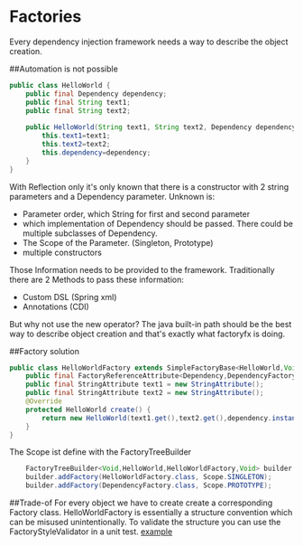 # Factories

Every dependency injection framework needs a way to describe the object creation.

##Automation is not possible
```java
public class HelloWorld {
    public final Dependency dependency;
    public final String text1;
    public final String text2;
   
    public HelloWorld(String text1, String text2, Dependency dependency) {
        this.text1=text1;
        this.text2=text2;
        this.dependency=dependency;
    }
}
```
With Reflection only it's only known that there is a constructor with 2 string parameters and a Dependency parameter.
Unknown is:
* Parameter order, which String for first and second parameter
* which implementation of Dependency should be passed. There could be multiple subclasses of Dependency.
* The Scope of the Parameter. (Singleton, Prototype)
* multiple constructors

Those Information needs to be provided to the framework.
Traditionally there are 2 Methods to pass these information:
* Custom DSL (Spring xml)
* Annotations (CDI)

But why not use the new operator? The java built-in path should be the best way to describe object creation and
that's exactly what factoryfx is doing.

##Factory solution
```java
public class HelloWorldFactory extends SimpleFactoryBase<HelloWorld,Void,HelloWorldFactory> {
    public final FactoryReferenceAttribute<Dependency,DependencyFactory> dependency =new FactoryReferenceAttribute<>(DependencyFactory.class);
    public final StringAttribute text1 = new StringAttribute();
    public final StringAttribute text2 = new StringAttribute();
    @Override
    protected HelloWorld create() {
        return new HelloWorld(text1.get(),text2.get(),dependency.instance());
    }
}
```
The Scope ist define with the FactoryTreeBuilder
```java
    FactoryTreeBuilder<Void,HelloWorld,HelloWorldFactory,Void> builder = new FactoryTreeBuilder<>(HelloWorldFactory.class);
    builder.addFactory(HelloWorldFactory.class, Scope.SINGLETON);
    builder.addFactory(DependencyFactory.class, Scope.PROTOTYPE);
```

##Trade-of
For every object we have to create create a corresponding Factory class.
HelloWorldFactory is essentially a structure convention which can be misused unintentionally. To validate the structure you can use the FactoryStyleValidator in a unit test. 
[example](example/src/test/java/de/factoryfx/example/FactoryTest.java)
 